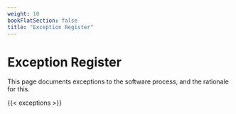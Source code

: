```yaml
---
weight: 10
bookFlatSection: false
title: "Exception Register"
---
```


# Exception Register

This page documents exceptions to the software process, and the rationale for this.

{{< exceptions >}}
